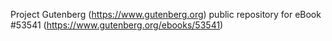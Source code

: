 Project Gutenberg (https://www.gutenberg.org) public repository for
eBook #53541 (https://www.gutenberg.org/ebooks/53541)

